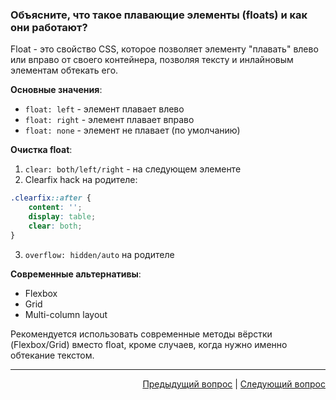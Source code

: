 ### Объясните, что такое плавающие элементы (floats) и как они работают?

Float - это свойство CSS, которое позволяет элементу "плавать" влево или вправо от своего контейнера, позволяя тексту и инлайновым элементам обтекать его.

**Основные значения**:

- `float: left` - элемент плавает влево
- `float: right` - элемент плавает вправо
- `float: none` - элемент не плавает (по умолчанию)

**Очистка float**:

1. `clear: both/left/right` - на следующем элементе
2. Clearfix hack на родителе:

```css
.clearfix::after {
	content: '';
	display: table;
	clear: both;
}
```

3. `overflow: hidden/auto` на родителе

**Современные альтернативы**:

- Flexbox
- Grid
- Multi-column layout

Рекомендуется использовать современные методы вёрстки (Flexbox/Grid) вместо float, кроме случаев, когда нужно именно обтекание текстом.

---

<div align="right">
<a href="2.md">Предыдущий вопрос</a> | <a href="4.md">Следующий вопрос</a>
</div>
